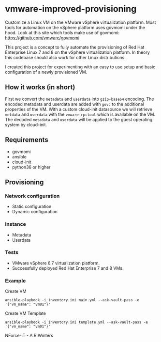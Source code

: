 # vmware-improved-provisioning

Customize a Linux VM on the VMware vSphere virtualization platform.
Most tools for automation on the vSphere platform uses govmomi under the hood. 
Look at this site which tools make use of govmomi: https://github.com/vmware/govmomi

This project is a concept to fully automate the provisioning of Red Hat Enterprise Linux 7 and 8 
on the vSphere virtualization platform. In theory this codebase should also work for other Linux distributions.

I created this project for experimenting with an easy to use setup and basic configuration of a newly provisioned VM.

## How it works (in short)

First we convert the `metadata` and `userdata` into `gzip+base64` encoding. The encoded metadata and userdata are added with `govc` to the additional properties of the VM.
With a custom cloud-init datasource we will retrieve `metdata` and `userdata` with the `vmware-rpctool` which is available on the VM.
The decoded `metadata` and `userdata` will be applied to the guest operating system by cloud-init.

## Requirements

* govmomi
* ansible
* cloud-init
* python36 or higher

## Provisioning

### Network configuration

* Static configuration
* Dynamic configuration

### Instance

* Metadata
* Userdata
 
 
### Tests
* VMware vSphere 6.7 virtualization platform.
* Successfully deployed Red Hat Enterprise 7 and 8 VMs.


### Example

Create VM
```shell script
ansible-playbook -i inventory.ini main.yml --ask-vault-pass -e '{"vm_name": "vm01"}'
```

Create VM Template
```shell script
ansible-playbook -i inventory.ini template.yml --ask-vault-pass -e '{"vm_name": "vm01"}'
```

NForce-IT - A.R Winters
